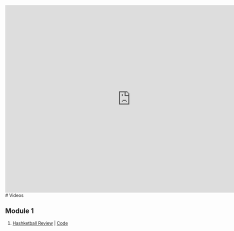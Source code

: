 <iframe src="https://calendar.google.com/calendar/embed?src=flatironschool.com_i7b1asb68fthql7nbiv5ebvn7c%40group.calendar.google.com&ctz=America%2FNew_York" style="border: 0" width="800" height="600" frameborder="0" scrolling="no"></iframe>
# Videos

## Module 1

1. [Hashketball Review](https://youtu.be/w4y9PGLWwoQ) | [Code](https://github.com/learn-co-students/nyc-mhtn-040218/tree/master/01-hashketball-review)
